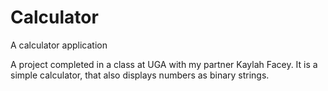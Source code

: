 # Calculator
A calculator application

A project completed in a class at UGA with my partner Kaylah Facey. It is a simple calculator, that also displays numbers as binary strings. 
